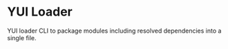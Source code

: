 # YUI Loader

YUI loader CLI to package modules including resolved dependencies into a single file.

